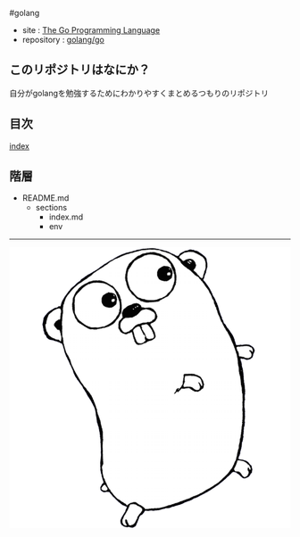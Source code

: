 #golang

- site : [The Go Programming Language](http://golang.org/)
- repository : [golang/go](https://github.com/golang/go)

## このリポジトリはなにか？

自分がgolangを勉強するためにわかりやすくまとめるつもりのリポジトリ

## 目次

[index](sections/index.md)

## 階層

- README.md
  - sections
    - index.md
    - env

---

![gopherbw](images/gopherbw.png)
